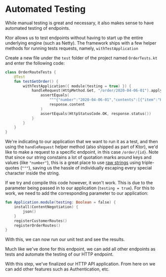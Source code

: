 # Automated Testing

While manual testing is great and necessary, it also makes sense to
have automated testing of endpoints. 

Ktor allows us to test endpoints without having to start up the entire underlying 
engine (such as Netty). The framework ships with a few helper methods for running
tests requests, namely, `withTestApplication`

Create a new file under the `test` folder of the project named `OrderTests.kt` and enter the following 
code:

```kotlin
class OrderRouteTests {
    @Test
    fun testGetOrder() {
        withTestApplication({ module(testing = true) }) {
            handleRequest(HttpMethod.Get, "/order/2020-04-06-01").apply {
                assertEquals(
                    """{"number":"2020-04-06-01","contents":[{"item":"Ham Sandwich","amount":2,"price":5.5},{"item":"Water","amount":1,"price":1.5},{"item":"Beer","amount":3,"price":2.3},{"item":"Cheesecake","amount":1,"price":3.75}]}""",
                    response.content
                )
                assertEquals(HttpStatusCode.OK, response.status())
            }
        }
    }
}
```

We're indicating to our application that we want to run it as a test, and then using the
`handleRequest` helper method (also shipped as part of Ktor), we'd like to make a request
to a specific endpoint, in this case `/order/{id}`. Note that since our string constains a lot of quotation marks around keys and values (like `"number"`), this is a great place to use [raw strings](https://kotlinlang.org/docs/reference/basic-types.html#string-literals) using triple-quotes (`"""`), saving us the hassle of individually escaping every special character inside the string.

If we try and compile this code however, it won't work. This is due to the parameter being passed in 
to our application (`testing = true`). For this to work, we need to add the corresponding parameter to our application:

```kotlin
fun Application.module(testing: Boolean = false) {
    install(ContentNegotiation) {
        json()
    }
    registerCustomerRoutes()
    registerOrderRoutes()
}
```

With this, we can now run our unit test and see the results.

Much like we've done for this endpoint, we can add all other endpoints as tests and automate the testing of our HTTP endpoint.

With this step, we've finalized our HTTP API application. From here on we can add other 
features such as Authentication, etc.


